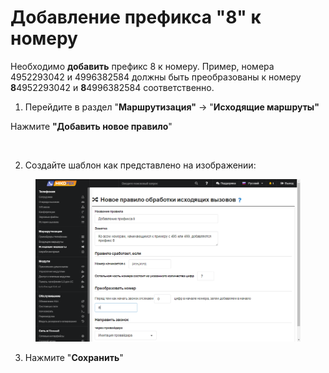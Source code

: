 # Добавление префикса "8" к номеру

Необходимо **добавить** префикс 8 к номеру. Пример, номера 4952293042 и 4996382584 должны быть преобразованы к номеру **8**4952293042 и **8**4996382584 соответственно.

1. Перейдите в раздел "**Маршрутизация"** → "**Исходящие маршруты"**

Нажмите **"Добавить новое правило**"

<figure><img src="https://809364261-files.gitbook.io/~/files/v0/b/gitbook-x-prod.appspot.com/o/spaces%2F-MPK4TuzRBnP7rt8htho-887967055%2Fuploads%2FJ2AKpisHts2MJKlSlRTF%2F11.png?alt=media&#x26;token=c56ad474-5cec-458c-9b2d-c61988742b21" alt=""><figcaption></figcaption></figure>

2. Создайте шаблон как представлено на изображении:

<figure><img src="../../../.gitbook/assets/15 (1).png" alt=""><figcaption></figcaption></figure>

3. Нажмите "**Сохранить**"
